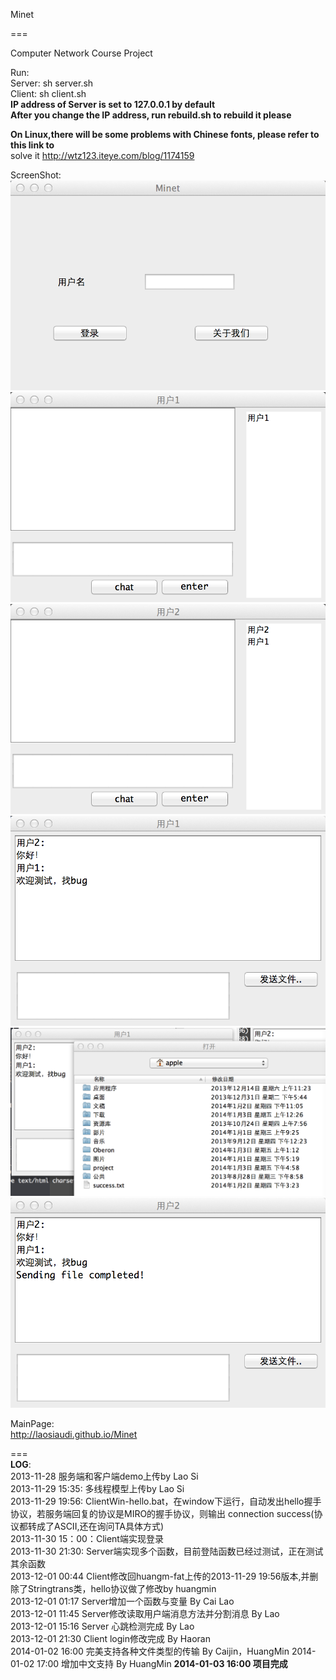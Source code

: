 Minet

===

Computer Network Course Project  
  
Run:  
   Server: sh server.sh  
   Client: sh client.sh  
   **IP address of Server is set to 127.0.0.1 by default**  
   **After you change the IP address, run rebuild.sh to rebuild it please**  

**On Linux,there will be some problems with Chinese fonts, please refer to this link to**  
solve it http://wtz123.iteye.com/blog/1174159  

ScreenShot:  
  ![github screen1](/images/screen1.png)  
  ![github screen2](/images/screen2.png)  
  ![github screen3](/images/screen3.png)  
  ![github screen4](/images/screen4.png)  
  ![github screen4](/images/screen5.png)  
  ![github screen4](/images/screen6.png)  


MainPage:  
  http://laosiaudi.github.io/Minet
  
  
===  
  **LOG**:  
 2013-11-28 服务端和客户端demo上传by Lao Si   
 2013-11-29 15:35: 多线程模型上传by Lao Si  
 2013-11-29 19:56: ClientWin-hello.bat，在window下运行，自动发出hello握手协议，若服务端回复的协议是MIRO的握手协议，则输出 connection success(协议都转成了ASCII,还在询问TA具体方式)  
 2013-11-30 15：00：Client端实现登录  
 2013-11-30 21:30: Server端实现多个函数，目前登陆函数已经过测试，正在测试其余函数  
 2013-12-01 00:44 Client修改回huangm-fat上传的2013-11-29 19:56版本,并删除了Stringtrans类，hello协议做了修改by huangmin  
 2013-12-01 01:17 Server增加一个函数与变量 By Cai Lao  
 2013-12-01 11:45 Server修改读取用户端消息方法并分割消息 By Lao  
 2013-12-01 15:16 Server 心跳检测完成  By Lao  
 2013-12-01 21:30 Client login修改完成 By Haoran  
 2014-01-02 16:00 完美支持各种文件类型的传输 By Caijin，HuangMin
 2014-01-02 17:00 增加中文支持 By HuangMin
 **2014-01-03 16:00 项目完成**
